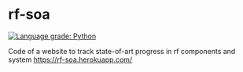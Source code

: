 # rf-soa
[![Language grade: Python](https://img.shields.io/lgtm/grade/python/g/Patarimi/rf-soa.svg?logo=lgtm&logoWidth=18)](https://lgtm.com/projects/g/Patarimi/rf-soa/context:python)

Code of a website to track state-of-art progress in rf components and system
https://rf-soa.herokuapp.com/
